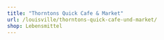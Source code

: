 ```yaml
---
title: "Thorntons Quick Cafe & Market"
url: /louisville/thorntons-quick-cafe-und-market/
shop: Lebensmittel
---
```


